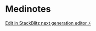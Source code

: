 # Medinotes

[Edit in StackBlitz next generation editor ⚡️](https://stackblitz.com/~/github.com/vikramgarga/Medinotes)